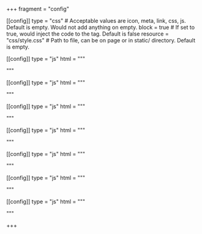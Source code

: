 +++
fragment = "config"

[[config]]
  type = "css" # Acceptable values are icon, meta, link, css, js. Default is empty. Would not add anything on empty.
  block = true # If set to true, would inject the code to the <head> tag. Default is false
  resource = "css/style.css" # Path to file, can be on page or in static/ directory. Default is empty.
    
[[config]]
  type = "js"
  html = """
  <script>
var nav = document.querySelector('.prln-nav');
nav.addEventListener('toggle', function (event) {
	// Only run if the prlnDD is open
	if (!event.target.open) return;
	// Get all other open prlnDDs and close them
	var prlnDDs = nav.querySelectorAll('.prlnDD[open]');
	Array.prototype.forEach.call(prlnDDs, function (prlnDD) {
		if (prlnDD === event.target) return;
		prlnDD.removeAttribute('open');
	});
}, true);
</script>
  """
  
[[config]]
  type = "js"
  html = """
<script>
function closeAboutDetails() {
  document.getElementById("aboutDetails").open = false;
}
</script>
  """
  
[[config]]
  type = "js"
  html = """
<script>
function closepSDetails() {
  document.getElementById("pSDetails").open = false;
}
</script>
  """
  
[[config]]
  type = "js"
  html = """
<script>
function closetRDetails() {
  document.getElementById("tRDetails").open = false;
}
</script>
  """
  
  
[[config]]
  type = "js"
  html = """
  <script>
var nav = document.querySelector('.prln-nav');
    window.addEventListener("wheel", () => {
    if (window.innerWidth>999 && (window.innerHeight>704)) {
	var prlnDDs = nav.querySelectorAll('.prlnDD[open]');
	Array.prototype.forEach.call(prlnDDs, function (prlnDD) {
		prlnDD.removeAttribute('open');
	});
    }
}, true);
</script>
  """

[[config]]
  type = "js"
  html = """
  <script>
var nav = document.querySelector('.prln-nav');
    window.addEventListener("click", () => {
    if (window.innerWidth>999){
	var prlnDDs = nav.querySelectorAll('.prlnDD[open]');
	Array.prototype.forEach.call(prlnDDs, function (prlnDD) {
		prlnDD.removeAttribute('open');
	});
    }
}, true);
</script>
  """

[[config]]
  type = "js"
  html = """
  <script>
var all_links = document.querySelectorAll('a');
for (var i = 0; i < all_links.length; i++){
       var a = all_links[i];
       if(a.hostname != location.hostname) {
               a.rel = 'noopener';
               a.target = '_blank';
       }
}
</script>
  """    
    
+++

